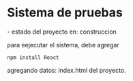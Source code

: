 <h1>Sistema de pruebas</h1>
- estado del proyecto en: construccion

para eejecutar el sistema, debe agregar

```npm install React```

agregando datos: index.html del proyecto.
